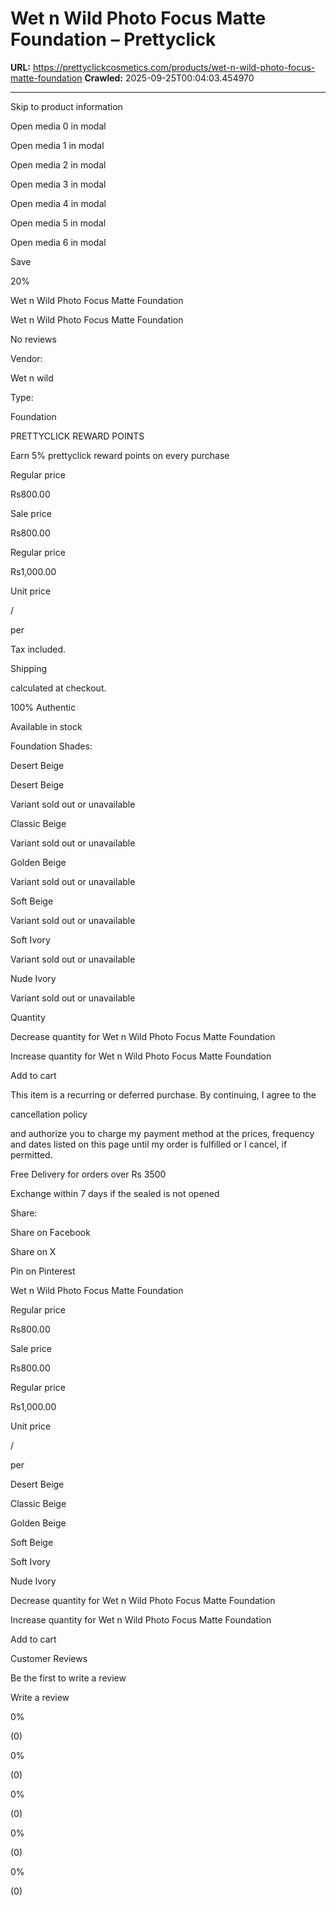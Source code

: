 # Wet n Wild Photo Focus Matte Foundation – Prettyclick

**URL:** https://prettyclickcosmetics.com/products/wet-n-wild-photo-focus-matte-foundation
**Crawled:** 2025-09-25T00:04:03.454970

---

Skip to product information

Open media 0 in modal

Open media 1 in modal

Open media 2 in modal

Open media 3 in modal

Open media 4 in modal

Open media 5 in modal

Open media 6 in modal

Save

20%

Wet n Wild Photo Focus Matte Foundation

Wet n Wild Photo Focus Matte Foundation

No reviews

Vendor:

Wet n wild

Type:

Foundation

PRETTYCLICK REWARD POINTS

Earn 5% prettyclick reward points on every purchase

Regular price

Rs800.00

Sale price

Rs800.00

Regular price

Rs1,000.00

Unit price

/

per

Tax included.

Shipping

calculated at checkout.

100% Authentic

Available in stock

Foundation Shades:

Desert Beige

Desert Beige

Variant sold out or unavailable

Classic Beige

Variant sold out or unavailable

Golden Beige

Variant sold out or unavailable

Soft Beige

Variant sold out or unavailable

Soft Ivory

Variant sold out or unavailable

Nude Ivory

Variant sold out or unavailable

Quantity

Decrease quantity for Wet n Wild Photo Focus Matte Foundation

Increase quantity for Wet n Wild Photo Focus Matte Foundation

Add to cart

This item is a recurring or deferred purchase. By continuing, I agree to the

cancellation policy

and authorize you to charge my payment method at the prices, frequency and dates listed on this page until my order is fulfilled or I cancel, if permitted.

Free Delivery for orders over Rs 3500

Exchange within 7 days if the sealed is not opened

Share:

Share on Facebook

Share on X

Pin on Pinterest

Wet n Wild Photo Focus Matte Foundation

Regular price

Rs800.00

Sale price

Rs800.00

Regular price

Rs1,000.00

Unit price

/

per

Desert Beige

Classic Beige

Golden Beige

Soft Beige

Soft Ivory

Nude Ivory

Decrease quantity for Wet n Wild Photo Focus Matte Foundation

Increase quantity for Wet n Wild Photo Focus Matte Foundation

Add to cart

Customer Reviews

Be the first to write a review

Write a review

0%

(0)

0%

(0)

0%

(0)

0%

(0)

0%

(0)